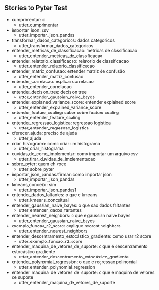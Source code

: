 ## Stories to Pyter Test
* cumprimentar: oi
	 - utter_cumprimentar
* importar_json: csv
	 - utter_importar_json_pandas
* transformar_dados_categoricos: dados categoricos
	 - utter_transformar_dados_categoricos
* entender_metricas_de_classificacao: metricas de classificacao
	 - utter_entender_metricas_de_classificacao
* entender_relatorio_classificacao: relatorio de classificacao
	 - utter_entender_relatorio_classificacao
* entender_matriz_confusao: entender matriz de confusão
	 - utter_entender_matriz_confusao
* entender_correlacao: explicar correlacao
	 - utter_entender_correlacao
* entender_decision_tree: decision tree
	 - utter_entender_gaussian_naive_bayes
* entender_explained_variance_score: entender explained score
	 - utter_entender_explained_variance_score
* entender_feature_scaling: saber sobre feature scaling
	 - utter_entender_feature_scaling
* entender_regressao_logistica: regressao logistica
	 - utter_entender_regressao_logistica
* oferecer_ajuda: preciso de ajuda
	 - utter_ajuda
* criar_histograma: como criar um histograma
	 - utter_criar_histograma
* duvidas_de_como_implementar: como importar um arquivo csv
	 - utter_tirar_duvidas_de_implementacao
* sobre_pyter: quem eh voce
	 - utter_sobre_pyter
* importar_json_pandasafirmar: como importar json
	 - utter_importar_json_pandas
* kmeans_conceito: sim
	 - utter_importar_json_pandas1
* entender_dados_faltantes: o que e kmeans
	 - utter_kmeans_conceitual
* entender_gaussian_naive_bayes: o que sao dados faltantes
	 - utter_entender_dados_faltantes
* entender_nearest_neighbors: o que e gaussian naive bayes
	 - utter_entender_gaussian_naive_bayes
* exemplo_funcao_r2_score: explique nearest neighbors
	 - utter_entender_nearest_neighbors
* entender_descentramento_estocástico_gradiente: como usar r2 score
	 - utter_exemplo_funcao_r2_score
* entender_maquina_de_vetores_de_suporte: o que é descentramento estocástico gradiente
	 - utter_entender_descentramento_estocástico_gradiente
* entender_polynomial_regression: o que e regressao polinomial
	 - utter_entender_polynomial_regression
* entender_maquina_de_vetores_de_suporte: o que e maquina de vetores de suporte
	 - utter_entender_maquina_de_vetores_de_suporte
